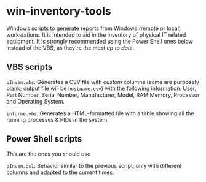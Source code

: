 # win-inventory-tools
Windows scripts to generate reports from Windows (remote or local) workstations. It is intended to aid in the inventory of physical IT related equipment. It is strongly recommended using the Power Shell ones below instead of the VBS, as they're the most *up to date*.

## VBS scripts

`pInven.vbs`: Generates a CSV file with *custom* columns (some are purposely blank; output file will be `hostname.csv`) with the following information: User, Part Number, Serial Number, Manufacturer, Model, RAM Memory, Processor and Operating System.

`informe.vbs`: Generates a HTML-formatted file with a table showing all the running processes & PIDs in the system. 

## Power Shell scripts
*This* are the ones you should use

`pInven.ps1`: Behavior similar to the previous script, only with different columns and adapted to the current times. 

